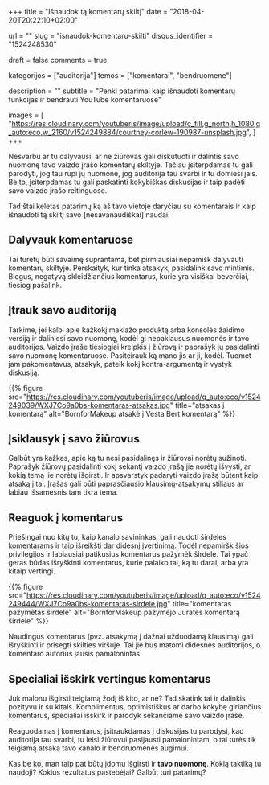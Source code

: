 +++
title 				= "Išnaudok tą komentarų skiltį"
date 				= "2018-04-20T20:22:10+02:00"

url					= ""
slug                = "isnaudok-komentaru-skilti"
disqus_identifier   = "1524248530"

draft				= false
comments 			= true

kategorijos         = ["auditorija"]
temos      	        = ["komentarai", "bendruomene"]

description			= ""
subtitle 			= "Penki patarimai kaip išnaudoti komentarų funkcijas ir bendrauti YouTube komentaruose"

images              = [
    "https://res.cloudinary.com/youtuberis/image/upload/c_fill,g_north,h_1080,q_auto:eco,w_2160/v1524249884/courtney-corlew-190987-unsplash.jpg",
]
+++

Nesvarbu ar tu dalyvausi, ar ne žiūrovas gali diskutuoti ir dalintis savo nuomonę tavo vaizdo įrašo komentarų skiltyje. Tačiau įsiterpdamas tu gali parodyti, jog tau rūpi jų nuomonė, jog auditorija tau svarbi ir tu domiesi jais. Be to, įsiterpdamas tu gali paskatinti kokybiškas diskusijas ir taip padėti savo vaizdo įrašo reitinguose.

<!--more-->

Tad štai keletas patarimų ką aš tavo vietoje daryčiau su komentarais ir kaip išnaudoti tą skiltį savo [nesavanaudiškai] naudai.

## Dalyvauk komentaruose

Tai turėtų būti savaimę suprantama, bet pirmiausiai nepamišk dalyvauti komentarų skiltyje. Perskaityk, kur tinka atsakyk, pasidalink savo mintimis. Blogus, negatyvą skleidžiančius komentarus, kurie yra visiškai beverčiai, tiesiog pašalink.

## Įtrauk savo auditoriją

Tarkime, jei kalbi apie kažkokį makiažo produktą arba konsolės žaidimo versiją ir daliniesi savo nuomonę, kodėl gi nepaklausus nuomonės ir tavo auditorijos. Vaizdo įraše tiesiogiai kreipkis į žiūrovą ir paprašyk jų pasidalinti savo nuomonę komentaruose. Pasiteirauk ką mano jis ar ji, kodėl. Tuomet jam pakomentavus, atsakyk, pateik kokį kontra-argumentą ir vystyk diskusiją.

{{% figure src="https://res.cloudinary.com/youtuberis/image/upload/q_auto:eco/v1524249039/WXJ7Co9a0bs-komentaras-atsakas.jpg" title="atsakas į komentarą" alt="BornforMakeup atsakė į Vesta Bert komentarą" %}}

## Įsiklausyk į savo žiūrovus

Galbūt yra kažkas, apie ką tu nesi pasidalinęs ir žiūrovai norėtų sužinoti. Paprašyk žiūrovų pasidalinti kokį sekantį vaizdo įrašą jie norėtų išvysti, ar kokią temą jie norėtų išgirsti. Ir apsvarstyk padaryti vaizdo įrašą būtent kaip atsaką į tai. Įrašas gali būti paprasčiausio klausimų-atsakymų stiliaus ar labiau išsamesnis tam tikra tema.

## Reaguok į komentarus

Priešingai nuo kitų tu, kaip kanalo savininkas, gali naudoti širdeles komentarams ir taip išreikšti dar didesnį įvertinimą. Todėl nepamiršk šios privilegijos ir labiausiai patikusius komentarus pažymėk širdele. Tai ypač geras būdas išryškinti komentarus, kurie palaiko tai, ką tu darai, arba yra kitaip vertingi.

{{% figure src="https://res.cloudinary.com/youtuberis/image/upload/q_auto:eco/v1524249444/WXJ7Co9a0bs-komentaras-sirdele.jpg" title="komentaras pažymėtas širdele" alt="BornforMakeup pažymėjo Juratės komentarą širdele" %}}

Naudingus komentarus (pvz. atsakymą į dažnai užduodamą klausimą) gali išryškinti ir prisegti skilties viršuje. Tai jie bus matomi didesnės auditorijos, o komentaro autorius jausis pamalonintas.

## Specialiai išskirk vertingus komentarus

Juk malonu išgirsti teigiamą žodį iš kito, ar ne? Tad skatink tai ir dalinkis pozityvu ir su kitais. Komplimentus, optimistiškus ar darbo kokybę giriančius komentarus, specialiai išskirk ir parodyk sekančiame savo vaizdo įraše.

Reaguodamas į komentarus, įsitraukdamas į diskusijas tu parodysi, kad auditorija tau svarbi, tu leisi žiūrovui pasijausti pamalonintam, o tai turės tik teigiamą atsaką tavo kanalo ir bendruomenės augimui.

Kas be ko, man taip pat būtų įdomu išgirsti ir **tavo nuomonę**. Kokią taktiką tu naudoji? Kokius rezultatus pastebėjai? Galbūt turi patarimų?

[pavyzdys]: https://www.youtube.com/watch?v=WXJ7Co9a0bs&lc=UgymSRyNqMPCcny0rP54AaABAg
[inspired]: https://creatoracademy.youtube.com/page/lesson/invite-conversation